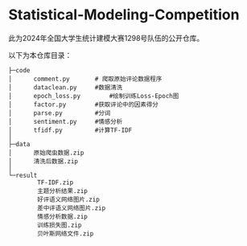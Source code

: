 # Statistical-Modeling-Competition

此为2024年全国大学生统计建模大赛1298号队伍的公开仓库。

以下为本仓库目录：

```
├─code
│      comment.py		# 爬取原始评论数据程序
│      dataclean.py		#数据清洗
│      epoch_loss.py		#绘制训练Loss-Epoch图
│      factor.py		#获取评论中的因素得分
│      parse.py			#分词
│      sentiment.py		#情感分析
│      tfidf.py			#计算TF-IDF
│
├─data
│      原始爬虫数据.zip
│      清洗后数据.zip
│
└─result
        TF-IDF.zip
        主题分析结果.zip
        好评语义网络图片.zip
        差中评语义网络图片.zip
        情感分析数据.zip
        训练损失图.zip
        贝叶斯网络文件.zip
```

